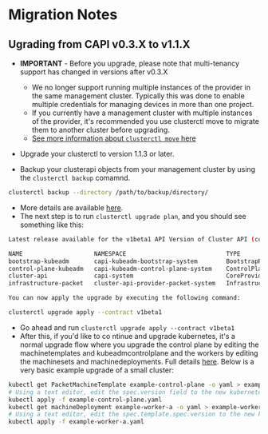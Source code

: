 # Migration Notes

## Ugrading from CAPI v0.3.X to v1.1.X

* **IMPORTANT** - Before you upgrade, please note that multi-tenancy support has changed in versions after v0.3.X
  * We no longer support running multiple instances of the provider in the same management cluster. Typically this was done to enable multiple credentials for managing devices in more than one project.
  * If you currently have a management cluster with multiple instances of the provider, it's recommended you use clusterctl move to migrate them to another cluster before upgrading.
  * [See more information about `clusterctl move` here](https://cluster-api.sigs.k8s.io/clusterctl/commands/move.html)

* Upgrade your clusterctl to version 1.1.3 or later.
* Backup your clusterapi objects from your management cluster by using the `clusterctl backup` comamnd.

```bash
clusterctl backup --directory /path/to/backup/directory/
```

* More details are available [here](https://cluster-api.sigs.k8s.io/clusterctl/commands/upgrade.html).
* The next step is to run `clusterctl upgrade plan`, and you should see something like this:

```bash
Latest release available for the v1beta1 API Version of Cluster API (contract):

NAME                    NAMESPACE                            TYPE                     CURRENT VERSION   NEXT VERSION
bootstrap-kubeadm       capi-kubeadm-bootstrap-system        BootstrapProvider        v0.3.25           v1.1.2
control-plane-kubeadm   capi-kubeadm-control-plane-system    ControlPlaneProvider     v0.3.25           v1.1.2
cluster-api             capi-system                          CoreProvider             v0.3.25           v1.1.2
infrastructure-packet   cluster-api-provider-packet-system   InfrastructureProvider   v0.3.11           v0.5.0

You can now apply the upgrade by executing the following command:

clusterctl upgrade apply --contract v1beta1
```

* Go ahead and run `clusterctl upgrade apply --contract v1beta1`
* After this, if you'd like to co ntinue and upgrade kubernetes, it's a normal upgrade flow where you upgrade the control plane by editing the machinetemplates and kubeadmcontrolplane and the workers by editing the machinesets and machinedeployments. Full details [here](https://cluster-api.sigs.k8s.io/tasks/upgrading-clusters.html). Below is a very basic example upgrade of a small cluster:

```bash
kubectl get PacketMachineTemplate example-control-plane -o yaml > example-control-plane.yaml
# Using a text editor, edit the spec.version field to the new kubernetes version
kubectl apply -f example-control-plane.yaml
kubectl get machineDeployment example-worker-a -o yaml > example-worker-a.yaml
# Using a text editor, edit the spec.template.spec.version to the new kubernetes version
kubectl apply -f example-worker-a.yaml
```
